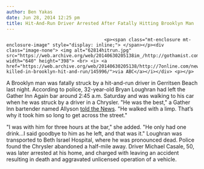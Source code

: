 ```yaml
---
author: Ben Yakas
date: Jun 28, 2014 12:25 pm
title: Hit-And-Run Driver Arrested After Fatally Hitting Brooklyn Man
---
```


	
										<p><span class="mt-enclosure mt-enclosure-image" style="display: inline;"> </span></p><div class="image-none"> <img alt="62814hitrun.jpg" src="https://web.archive.org/web/20140630205138im_/http://gothamist.com/attachments/byakas/62814hitrun.jpg" width="640" height="398"> <br> <i> <a href="https://web.archive.org/web/20140630205138/http://7online.com/news/man-killed-in-brooklyn-hit-and-run/145996/">via ABC</a></i></div> <p></p>

<p>A Brooklyn man was fatally struck by a hit-and-run driver in Gerritsen Beach last night. According to police, 32-year-old Bryan Loughran had left the Gather Inn Again bar around 2:45 a.m. Saturday and was walking to his car when he was struck by a driver in a Chrysler. &quot;He was the best,&quot; a Gather Inn bartender named Allyson <a href="https://web.archive.org/web/20140630205138/http://www.nydailynews.com/new-york/man-killed-hit-and-run-driver-brooklyn-article-1.1847474">told the News</a>. &quot;He walked with a limp. That&#x2019;s why it took him so long to get across the street.&quot;</p>

<p>&quot;I was with him for three hours at the bar,&quot; she added. &quot;He only had one drink...I said goodbye to him as he left, and that was it.&quot; Loughran was transported to Beth Israel Hospital, where he was pronounced dead. Police found the Chrysler abandoned a half-mile away. Driver Michael Casale, 50, was later arrested at his home, and charged with leaving an accident resulting in death and aggravated unlicensed operation of a vehicle.</p>					
										
									
				